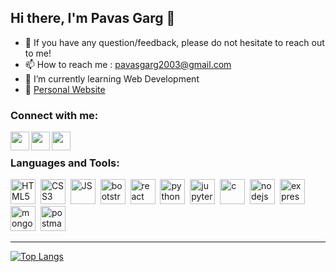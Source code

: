 ## Hi there, I'm Pavas Garg 👋

<ul>
  <li> 💬 If you have any question/feedback, please do not hesitate to reach out to me!            </li>
  <li> 📫 How to reach me : <a href = "mailto:pavasgarg2003@gmail.com">pavasgarg2003@gmail.com</a> </li>
  <li>🌱 I’m currently learning Web Development</li>
  <li> 🚀 <a href = "https://pavas23.github.io/pavasgarg" target="_blank">Personal Website</a></li>
</ul>



### Connect with me:

<a href = "https://www.linkedin.com/"><img align = "left" width = "30px" height = "30px" src ="https://raw.githubusercontent.com/yushi1007/yushi1007/main/images/linkedin.png"/></a>
<a href = "https://www.twitter.com/"><img align = "left" width = "30px" height = "30px" src ="https://user-images.githubusercontent.com/97559428/180426804-a594c867-2e4a-4343-be5e-95fda672d5c4.png"/></a> 
<a href = "https://www.instagram.com/"><img align = "left" width = "30px" height = "30px" src ="https://user-images.githubusercontent.com/97559428/180426788-9f0504eb-0f15-4023-bfc3-83dd5d97771b.png"/></a> 

<br>


### Languages and Tools:
<img src="https://user-images.githubusercontent.com/97559428/182453721-489a3c5e-37b2-438a-b101-4a626abb57ed.svg" title="HTML5" alt="HTML5" width="40" height="40"/>&nbsp;
<img src="https://user-images.githubusercontent.com/97559428/182453845-6bc43426-ac29-44b2-b366-f8bf9d4cc046.svg"  title="CSS3" alt="CSS3" width="40" height="40"/>&nbsp;
<img src="https://user-images.githubusercontent.com/97559428/182455810-77bfcaf1-b6e1-4a07-95ee-2d1f8bad5c32.svg"  title="JS" alt="JS" width="40" height="40"/>&nbsp;
<img src="https://user-images.githubusercontent.com/97559428/182455163-2c38a6d1-282f-4373-a50d-f87db834d500.svg"  title="bootstrap" alt="bootstrap" width="40" height="40"/>&nbsp;
<img src="https://user-images.githubusercontent.com/97559428/182455189-39870fc7-31e8-4826-8300-be3bd79b6ae5.svg"  title="react" alt="react" width="40" height="40"/>&nbsp;
<img src="https://user-images.githubusercontent.com/97559428/182455187-1be9dd31-d358-4aa0-a00f-ff4dc112d471.svg"  title="python" alt="python" width="40" height="40"/>&nbsp;
<img src="https://user-images.githubusercontent.com/97559428/182455177-8188de76-60bb-454b-8dd3-238500d1176a.svg"  title="jupyter" alt="jupyter" width="40" height="40"/>&nbsp;
<img src="https://user-images.githubusercontent.com/97559428/182455806-21ec2dd0-1404-4cc1-b67a-d1cd3f87b54f.svg"  title="c" alt="c" width="40" height="40"/>&nbsp;
<img src="https://user-images.githubusercontent.com/97559428/182455184-6a0dd7bb-f318-4896-a78a-d1da9309026b.svg"  title="nodejs" alt="nodejs" width="40" height="40"/>&nbsp;
<img src="https://user-images.githubusercontent.com/97559428/182457493-2083b604-d271-4b8e-bbf1-0539bc73c538.svg"  title="express" alt="express" width="40" height="40"/>&nbsp;
<img src="https://user-images.githubusercontent.com/97559428/182455179-3bba1e1e-97f7-43ea-af1c-e71032c5e8c2.svg"  title="mongodb" alt="mongodb" width="40" height="40"/>&nbsp;
<img src="https://user-images.githubusercontent.com/97559428/182458071-253339be-6b14-4381-b364-e684636d37a8.svg"  title="postman" alt="postman" width="40" height="40"/>&nbsp;

<hr>


[![Top Langs](https://github-readme-stats.vercel.app/api/top-langs/?username=pavas23&layout=compact&theme=github_dark)](https://github.com/pavas23/github-readme-stats)

